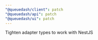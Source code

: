 ```yaml
---
"@queuedash/client": patch
"@queuedash/api": patch
"@queuedash/ui": patch
---
```


Tighten adapter types to work with NestJS
